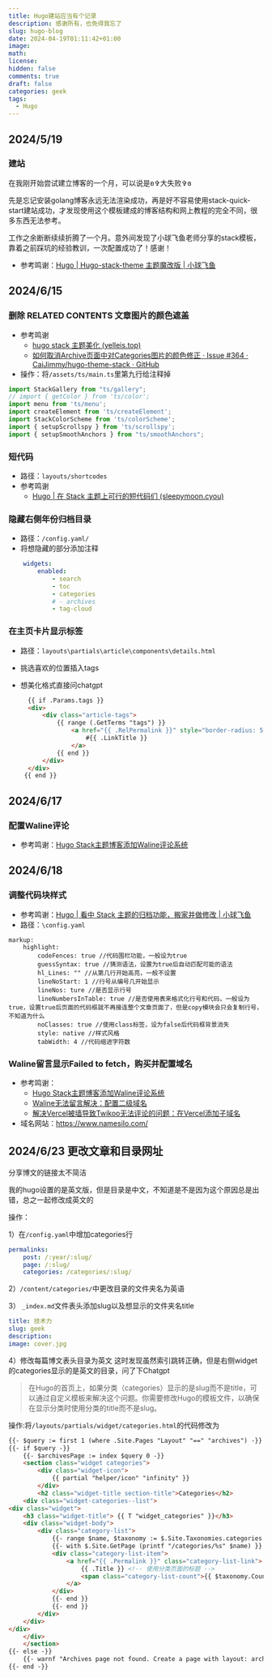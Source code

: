 ```yaml
---
title: Hugo建站应当有个记录
description: 感谢所有，也免得我忘了
slug: hugo-blog
date: 2024-04-19T01:11:42+01:00
image: 
math: 
license: 
hidden: false
comments: true
draft: false
categories: geek
tags:
  - Hugo
---
```

## 2024/5/19
### 建站

在我刚开始尝试建立博客的一个月，可以说是ʚ✞大失败✞ɞ

先是忘记安装golang博客永远无法渲染成功，再是好不容易使用stack-quick-start建站成功，才发现使用这个模板建成的博客结构和网上教程的完全不同，很多东西无法参考。

工作之余断断续续折腾了一个月。意外间发现了小球飞鱼老师分享的stack模板，靠着之前踩坑的经验教训，一次配置成功了！感谢！

- 参考鸣谢：[Hugo | Hugo-stack-theme 主题魔改版 | 小球飞鱼](https://mantyke.icu/posts/2022/stack-theme-mod/)

## 2024/6/15
### 删除 RELATED CONTENTS 文章图片的颜色遮盖

- 参考鸣谢
  - [hugo stack 主题美化 (yelleis.top)](https://yelleis.top/p/61fdb627/) 
  - [如何取消Archive页面中对Categories图片的颜色修正 · Issue #364 · CaiJimmy/hugo-theme-stack · GitHub](https://github.com/CaiJimmy/hugo-theme-stack/issues/364)
- 操作：将`/assets/ts/main.ts`里第九行给注释掉
  
```ts
import StackGallery from "ts/gallery";
// import { getColor } from 'ts/color';
import menu from 'ts/menu';
import createElement from 'ts/createElement';
import StackColorScheme from 'ts/colorScheme';
import { setupScrollspy } from 'ts/scrollspy';
import { setupSmoothAnchors } from "ts/smoothAnchors";
```

### 短代码

- 路径：`layouts/shortcodes`
- 参考鸣谢
  - [Hugo | 在 Stack 主题上可行的短代码们 (sleepymoon.cyou)](https://www.sleepymoon.cyou/2023/hugo-shortcodes/#%E6%91%98%E5%BD%95%E5%BC%95%E7%94%A8)

### 隐藏右侧年份归档目录
- 路径：`/config.yaml/`
- 将想隐藏的部分添加注释
  
```yaml
    widgets:
        enabled:
            - search
            - toc
            - categories
            # - archives
            - tag-cloud
```

### 在主页卡片显示标签
- 路径：`layouts\partials\article\components\details.html`
- 挑选喜欢的位置插入tags
- 想美化格式直接问chatgpt
  
  ```html
    {{ if .Params.tags }}
    <div>
        <div class="article-tags">
            {{ range (.GetTerms "tags") }}
                <a href="{{ .RelPermalink }}" style="border-radius: 50px;padding: 2px 8px; display: inline-block;margin-right: 5px; margin-bottom: 5px; border: 1px solid;">
                    #{{ .LinkTitle }}
                </a>
            {{ end }}
        </div>
    </div>
   {{ end }}
  ```

## 2024/6/17

### 配置Waline评论
- 参考鸣谢：[Hugo Stack主题博客添加Waline评论系统](https://limuran.top/p/hugo-stack%E4%B8%BB%E9%A2%98%E5%8D%9A%E5%AE%A2%E6%B7%BB%E5%8A%A0waline%E8%AF%84%E8%AE%BA%E7%B3%BB%E7%BB%9F/)

## 2024/6/18

### 调整代码块样式
- 参考鸣谢：[Hugo | 看中 Stack 主题的归档功能，搬家并做修改 | 小球飞鱼](https://mantyke.icu/posts/2021/f9f0ec87/#%E8%B0%83%E6%95%B4%E4%BB%A3%E7%A0%81%E5%9D%97%E6%A0%B7%E5%BC%8F)
- 路径：`\config.yaml`

```
markup:
	highlight:
		codeFences: true //代码围栏功能，一般设为true
		guessSyntax: true //猜测语法，设置为true后自动匹配可能的语法
		hl_Lines: "" //从第几行开始高亮，一般不设置
		lineNoStart: 1 //行号从编号几开始显示
		lineNos: ture //是否显示行号
		lineNumbersInTable: true //是否使用表来格式化行号和代码，一般设为true，设置true后页面的代码框就不再接连整个文章页面了，但是copy模块会只会复制行号，不知道为什么
		noClasses: true //使用class标签，设为false后代码框背景消失
		style: native //样式风格
		tabWidth: 4 //代码缩进字符数
```

### Waline留言显示Failed to fetch，购买并配置域名

- 参考鸣谢：
  - [Hugo Stack主题博客添加Waline评论系统](https://limuran.top/p/hugo-stack%E4%B8%BB%E9%A2%98%E5%8D%9A%E5%AE%A2%E6%B7%BB%E5%8A%A0waline%E8%AF%84%E8%AE%BA%E7%B3%BB%E7%BB%9F/)
  - [Waline无法留言解决：配置二级域名](https://www.catelyn.one/p/waline%E6%97%A0%E6%B3%95%E7%95%99%E8%A8%80%E8%A7%A3%E5%86%B3%E9%85%8D%E7%BD%AE%E4%BA%8C%E7%BA%A7%E5%9F%9F%E5%90%8D/)
  - [解决Vercel被墙导致Twikoo无法评论的问题：在Vercel添加子域名](https://thirdshire.com/vercel-custom-subdomain/)
- 域名网站：https://www.namesilo.com/

## 2024/6/23 更改文章和目录网址
分享博文的链接太不简洁

我的hugo设置的是英文版，但是目录是中文，不知道是不是因为这个原因总是出错，总之一起修改成英文的

操作：

1）在`/config.yaml`中增加categories行
```yaml
permalinks:
    post: /:year/:slug/
    page: /:slug/
    categories: /categories/:slug/
```
2）`/content/categories/`中更改目录的文件夹名为英语

3） `_index.md`文件表头添加slug以及想显示的文件夹名title
```yaml
title: 技术力
slug: geek
description: 
image: cover.jpg
```
4）修改每篇博文表头目录为英文
这时发现虽然索引跳转正确，但是右侧widget的categories显示的是英文的目录，问了下Chatgpt
> 在Hugo的首页上，如果分类（categories）显示的是slug而不是title，可以通过自定义模板来解决这个问题。你需要修改Hugo的模板文件，以确保在显示分类时使用分类的title而不是slug。

操作:将`/layouts/partials/widget/categories.html`的代码修改为

```html
{{- $query := first 1 (where .Site.Pages "Layout" "==" "archives") -}}
{{- if $query -}}
    {{- $archivesPage := index $query 0 -}}
    <section class="widget categories">
        <div class="widget-icon">
            {{ partial "helper/icon" "infinity" }}  
        </div> 
        <h2 class="widget-title section-title">Categories</h2>
    <div class="widget-categories--list">
<div class="widget">
    <h3 class="widget-title"> {{ T "widget_categories" }}</h3>
    <div class="widget-body">
        <div class="category-list">
            {{- range $name, $taxonomy := $.Site.Taxonomies.categories }}
            {{- with $.Site.GetPage (printf "/categories/%s" $name) }}
            <div class="category-list-item">
                <a href="{{ .Permalink }}" class="category-list-link">
                    {{ .Title }} <!-- 使用分类页面的标题 -->
                    <span class="category-list-count">{{ $taxonomy.Count }}</span>
                </a>
            </div>
            {{- end }}
            {{- end }}
        </div>
    </div>
</div>
    </div>
    </section>
{{- else -}}
    {{- warnf "Archives page not found. Create a page with layout: archives." -}}
{{- end -}}

```
